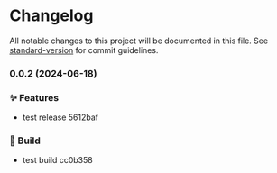 # Changelog

All notable changes to this project will be documented in this file. See [standard-version](https://github.com/conventional-changelog/standard-version) for commit guidelines.

### 0.0.2 (2024-06-18)


### ✨ Features

* test release 5612baf


### 🚧 Build

* test build cc0b358
